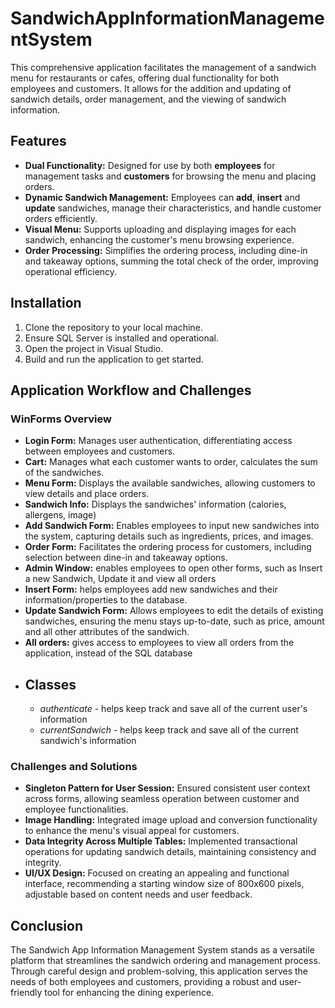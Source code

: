 # SandwichAppInformationManagementSystem
This comprehensive application facilitates the management of a sandwich menu for restaurants or cafes, offering dual functionality for both employees and customers. It allows for the addition and updating of sandwich details, order management, and the viewing of sandwich information.

## Features

- **Dual Functionality:** Designed for use by both **employees** for management tasks and **customers** for browsing the menu and placing orders.
- **Dynamic Sandwich Management:** Employees can **add**, **insert** and **update** sandwiches, manage their characteristics, and handle customer orders efficiently.
- **Visual Menu:** Supports uploading and displaying images for each sandwich, enhancing the customer's menu browsing experience.
- **Order Processing:** Simplifies the ordering process, including dine-in and takeaway options, summing the total check of the order, improving operational efficiency.

## Installation

1. Clone the repository to your local machine.
2. Ensure SQL Server is installed and operational.
3. Open the project in Visual Studio.
4. Build and run the application to get started.

## Application Workflow and Challenges

### WinForms Overview

- **Login Form:** Manages user authentication, differentiating access between employees and customers.
- **Cart:** Manages what each customer wants to order, calculates the sum of the sandwiches.
- **Menu Form:** Displays the available sandwiches, allowing customers to view details and place orders.
- **Sandwich Info:** Displays the sandwiches' information (calories, allergens, image)
- **Add Sandwich Form:** Enables employees to input new sandwiches into the system, capturing details such as ingredients, prices, and images.
- **Order Form:** Facilitates the ordering process for customers, including selection between dine-in and takeaway options.
- **Admin Window:** enables employees to open other forms, such as Insert a new Sandwich, Update it and view all orders
- **Insert Form:** helps employees add new sandwiches and their information/properties to the database.
- **Update Sandwich Form:** Allows employees to edit the details of existing sandwiches, ensuring the menu stays up-to-date, such as price, amount and all other attributes of the sandwich.
- **All orders:** gives access to employees to view all orders from the application, instead of the SQL database
- ## Classes
  - *authenticate* - helps keep track and save all of the current user's information
  - *currentSandwich* - helps keep track and save all of the current sandwich's information

### Challenges and Solutions

- **Singleton Pattern for User Session:** Ensured consistent user context across forms, allowing seamless operation between customer and employee functionalities.
- **Image Handling:** Integrated image upload and conversion functionality to enhance the menu's visual appeal for customers.
- **Data Integrity Across Multiple Tables:** Implemented transactional operations for updating sandwich details, maintaining consistency and integrity.
- **UI/UX Design:** Focused on creating an appealing and functional interface, recommending a starting window size of 800x600 pixels, adjustable based on content needs and user feedback.

## Conclusion

The Sandwich App Information Management System stands as a versatile platform that streamlines the sandwich ordering and management process. Through careful design and problem-solving, this application serves the needs of both employees and customers, providing a robust and user-friendly tool for enhancing the dining experience.
